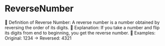 # ReverseNumber
📘 Definition of Reverse Number: A reverse number is a number obtained by reversing the order of its digits.  🧠 Explanation: If you take a number and flip its digits from end to beginning, you get the reverse number.  🔢 Examples: Original: 1234 → Reversed: 4321
